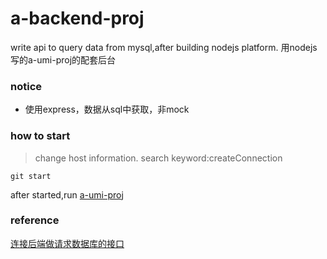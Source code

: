 # a-backend-proj
write api to query data from mysql,after building nodejs platform.
用nodejs写的a-umi-proj的配套后台

### notice
- 使用express，数据从sql中获取，非mock
### how to start
> change host information.
> search keyword:createConnection
```
git start
```
after started,run [a-umi-proj](https://github.com/feiaaa/a-umi-proj)

### reference
[连接后端做请求数据库的接口](https://www.cnblogs.com/zhengweijie/p/13026539.html)